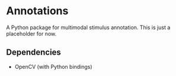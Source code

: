 # Annotations

A Python package for multimodal stimulus annotation. This is just a placeholder for now.

## Dependencies

* OpenCV (with Python bindings)